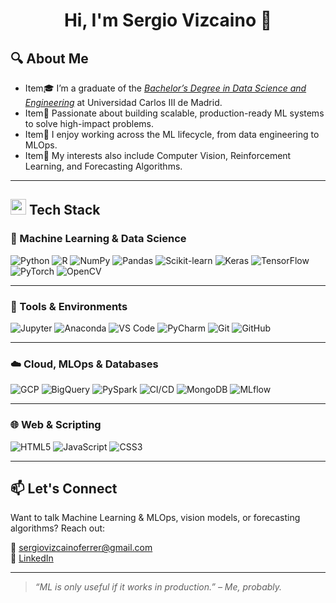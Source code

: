 <h1 align="center">Hi, I'm Sergio Vizcaino 👋</h1>

## 🔍 About Me
  - Item🎓 I’m a graduate of the [*Bachelor’s Degree in Data Science and Engineering*](https://www.uc3m.es/bachelor-degree/data-science) at Universidad Carlos III de Madrid.  <br>
  - Item🚀 Passionate about building scalable, production-ready ML systems to solve high-impact problems. <br>
  - Item🔄 I enjoy working across the ML lifecycle, from data engineering to MLOps. <br>
  - Item🤖 My interests also include Computer Vision, Reinforcement Learning, and Forecasting Algorithms.

---

## <img src="https://media2.giphy.com/media/QssGEmpkyEOhBCb7e1/giphy.gif?cid=ecf05e47a0n3gi1bfqntqmob8g9aid1oyj2wr3ds3mg700bl&rid=giphy.gif" width ="25"><b> Tech Stack</b>

### 🧠 Machine Learning & Data Science 

![Python](https://img.shields.io/badge/Python-3776AB?style=flat&logo=python&logoColor=white)
![R](https://img.shields.io/badge/R-276DC3?style=flat&logo=r&logoColor=white)
![NumPy](https://img.shields.io/badge/NumPy-013243?style=flat&logo=numpy&logoColor=white)
![Pandas](https://img.shields.io/badge/Pandas-150458?style=flat&logo=pandas&logoColor=white)
![Scikit-learn](https://img.shields.io/badge/Scikit--learn-F7931E?style=flat&logo=scikitlearn&logoColor=white)
![Keras](https://img.shields.io/badge/Keras-D00000?style=flat&logo=keras&logoColor=white)
![TensorFlow](https://img.shields.io/badge/TensorFlow-FF6F00?style=flat&logo=tensorflow&logoColor=white)
![PyTorch](https://img.shields.io/badge/PyTorch-EE4C2C?style=flat&logo=pytorch&logoColor=white)
![OpenCV](https://img.shields.io/badge/OpenCV-5C3EE8?style=flat&logo=opencv&logoColor=white)

---

### 🔧 Tools & Environments

![Jupyter](https://img.shields.io/badge/Jupyter-F37626?style=flat&logo=jupyter&logoColor=white)
![Anaconda](https://img.shields.io/badge/Anaconda-44A833?style=flat&logo=anaconda&logoColor=white)
![VS Code](https://img.shields.io/badge/VS%20Code-007ACC?style=flat&logo=visual-studio-code&logoColor=white)
![PyCharm](https://img.shields.io/badge/PyCharm-000000?style=flat&logo=pycharm&logoColor=white)
![Git](https://img.shields.io/badge/Git-F05032?style=flat&logo=git&logoColor=white)
![GitHub](https://img.shields.io/badge/GitHub-181717?style=flat&logo=github&logoColor=white)

---

### ☁️ Cloud, MLOps & Databases

![GCP](https://img.shields.io/badge/Google%20Cloud-4285F4?style=flat&logo=google-cloud&logoColor=white)
![BigQuery](https://img.shields.io/badge/BigQuery-669DF6?style=flat&logo=googlecloud&logoColor=white)
![PySpark](https://img.shields.io/badge/PySpark-E25A1C?style=flat&logo=apachespark&logoColor=white)
![CI/CD](https://img.shields.io/badge/CI/CD-blue?style=flat&logo=githubactions&logoColor=white)
![MongoDB](https://img.shields.io/badge/MongoDB-47A248?style=flat&logo=mongodb&logoColor=white)
![MLflow](https://img.shields.io/badge/MLflow-13B0BB?style=flat&logo=mlflow&logoColor=white)

---

### 🌐 Web & Scripting

![HTML5](https://img.shields.io/badge/HTML5-E34F26?style=flat&logo=html5&logoColor=white)
![JavaScript](https://img.shields.io/badge/JavaScript-F7DF1E?style=flat&logo=javascript&logoColor=black)
![CSS3](https://img.shields.io/badge/CSS3-1572B6?style=flat&logo=css3&logoColor=white)

---

## 📫 Let's Connect

Want to talk Machine Learning & MLOps, vision models, or forecasting algorithms? Reach out:

📧 sergiovizcainoferrer@gmail.com  
🔗 [LinkedIn](https://www.linkedin.com/in/sergio-vizcaino-ferrer/)  

---

> _“ML is only useful if it works in production.” – Me, probably._
